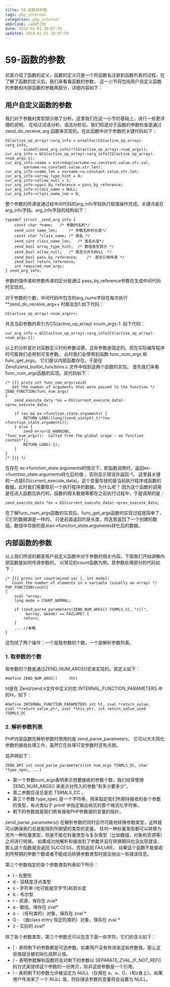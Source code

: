 ```yaml
---
title: 59-函数的参数
tags: php_internal
categories: php_internal
abbrlink: ca8df295
date: 2018-01-01 20:07:59
updated: 2018-01-01 20:07:59
---
```


# 59-函数的参数
前面介绍了函数的定义，函数的定义只是一个将函数名注册到函数列表的过程，在了解了函数的定义后，我们来看看函数的参数。 这一小节将包括用户自定义函数的参数和内部函数的参数两部分，详细内容如下：
## 用户自定义函数的参数

我们对于参数的类型提示做了分析，这里我们在这一小节的基础上，进行一些更详细的说明。 在经过词语分析，语法分析后，我们知道对于函数的参数检查是通过 zend_do_receive_arg 函数来实现的。在此函数中对于参数的关键代码如下：

    CG(active_op_array)->arg_info = erealloc(CG(active_op_array)->arg_info,
            sizeof(zend_arg_info)*(CG(active_op_array)->num_args));
    cur_arg_info = &CG(active_op_array)->arg_info[CG(active_op_array)->num_args-1];
    cur_arg_info->name = estrndup(varname->u.constant.value.str.val,
            varname->u.constant.value.str.len);
    cur_arg_info->name_len = varname->u.constant.value.str.len;
    cur_arg_info->array_type_hint = 0;
    cur_arg_info->allow_null = 1;
    cur_arg_info->pass_by_reference = pass_by_reference;
    cur_arg_info->class_name = NULL;
    cur_arg_info->class_name_len = 0;

整个参数的传递是通过给中间代码的arg_info字段执行赋值操作完成。关键点是在arg_info字段。arg_info字段的结构如下：

    typedef struct _zend_arg_info {
        const char *name;   /* 参数的名称*/
        zend_uint name_len;     /* 参数名称的长度*/
        const char *class_name; /* 类名 */
        zend_uint class_name_len;   /* 类名长度*/
        zend_bool array_type_hint;  /* 数组类型提示 */
        zend_bool allow_null;   /* 是否允许为NULL　*/
        zend_bool pass_by_reference;    /*　是否引用传递 */
        zend_bool return_reference;
        int required_num_args;  
    } zend_arg_info;

参数的值传递和参数传递的区分是通过 pass_by_reference参数在生成中间代码时实现的。

对于参数的个数，中间代码中包含的arg_nums字段在每次执行 **zend_do_receive_arg×× 时都会加1.如下代码：

    CG(active_op_array)->num_args++;

并且当前参数的索引为CG(active_op_array)->num_args-1 .如下代码：

    cur_arg_info = &CG(active_op_array)->arg_info[CG(active_op_array)->num_args-1];

以上的分析是针对函数定义时的参数设置，这些参数是固定的。而在实际编写程序时可能我们会用到可变参数。 此时我们会使用到函数 func_num_args 和 func_get_args。 它们是以内部函数存在。于是在 Zend\zend_builtin_functions.c 文件中找到这两个函数的实现。 首先我们来看func_num_args函数的实现。其代码如下：

    /* {{{ proto int func_num_args(void)
       Get the number of arguments that were passed to the function */
    ZEND_FUNCTION(func_num_args)
    {
        zend_execute_data *ex = EG(current_execute_data)->prev_execute_data;

        if (ex && ex->function_state.arguments) {
            RETURN_LONG((long)(zend_uintptr_t)*(ex->function_state.arguments));
        } else {
            zend_error(E_WARNING,
    "func_num_args():  Called from the global scope - no function context");
            RETURN_LONG(-1);
        }
    }
    /* }}} */

在存在 ex->function_state.arguments的情况下，即函数调用时，返回ex->function_state.arguments转化后的值 ，否则显示错误并返回-1。 这里最关键的一点是EG(current_execute_data)。这个变量存放的是当前执行程序或函数的数据。此时我们需要取前一个执行程序的数据，为什么呢？ 因为这个函数的调用是在进入函数后执行的。函数的相关数据等都在之前执行过程中。于是调用的是：

    zend_execute_data *ex = EG(current_execute_data)->prev_execute_data;

在了解func_num_args函数的实现后，func_get_args函数的实现过程就简单了，它们的数据源是一样的， 只是前面返回的是长度，而这里返回了一个创建的数组。数组中存放的是从ex->function_state.arguments转化后的数据。
## 内部函数的参数

以上我们所说的都是用户自定义函数中对于参数的相关内容。下面我们开始讲解内部函数是如何传递参数的。 以常见的count函数为例。其参数处理部分的代码如下：

    /* {{{ proto int count(mixed var [, int mode])
       Count the number of elements in a variable (usually an array) */
    PHP_FUNCTION(count)
    {
        zval *array;
        long mode = COUNT_NORMAL;

        if (zend_parse_parameters(ZEND_NUM_ARGS() TSRMLS_CC, "z|l",
             &array, &mode) == FAILURE) {
            return;
        }
        ... //省略
    }

这包括了两个操作：一个是取参数的个数，一个是解析参数列表。

### 1. 取参数的个数

取参数的个数是通过ZEND_NUM_ARGS()宏来实现的。其定义如下：

    #define ZEND_NUM_ARGS()     (ht)

ht是在 Zend/zend.h文件中定义的宏 INTERNAL_FUNCTION_PARAMETERS 中的ht，如下：

    #define INTERNAL_FUNCTION_PARAMETERS int ht, zval *return_value,
    zval **return_value_ptr, zval *this_ptr, int return_value_used TSRMLS_DC

### 2. 解析参数列表

PHP内部函数在解析参数时使用的是 zend_parse_parameters。 它可以大大简化参数的接收处理工作，虽然它在处理可变参数时还有点弱。

其声明如下：

    ZEND_API int zend_parse_parameters(int num_args TSRMLS_DC, char *type_spec, ...)

- 第一个参数num_args表明表示想要接收的参数个数，我们经常使用ZEND_NUM_ARGS() 来表示对传入的参数“有多少要多少”。
- 第二参数应该总是宏 TSRMLS_CC 。
- 第三个参数 type_spec 是一个字符串，用来指定我们所期待接收的各个参数的类型，有点类似于 printf 中指定输出格式的那个格式化字符串。
- 剩下的参数就是我们用来接收PHP参数值的变量的指针。

zend_parse_parameters() 在解析参数的同时会尽可能地转换参数类型，这样就可以确保我们总是能得到所期望的类型的变量。 任何一种标量类型都可以转换为另外一种标量类型，但是不能在标量类型与复杂类型（比如数组、对象和资源等）之间进行转换。 如果成功地解析和接收到了参数并且在转换期间也没出现错误，那么这个函数就会返回 SUCCESS，否则返回 FAILURE。 如果这个函数不能接收到所预期的参数个数或者不能成功转换参数类型时就会抛出一些错误信息。

第三个参数指定的各个参数类型列表如下所示：

- l - 长整形
- d - 双精度浮点类型
- s - 字符串 (也可能是空字节)和其长度
- b - 布尔型
- r - 资源，保存在 zval*
- a - 数组，保存在 zval*
- o - （任何类的）对象，保存在 zval *
- O - （由class entry 指定的类的）对象，保存在 zval *
- z - 实际的 zval*

除了各个参数类型，第三个参数还可以包含下面一些字符，它们的含义如下：

- | - 表明剩下的参数都是可选参数。如果用户没有传进来这些参数值，那么这些值就会被初始化成默认值。
- / - 表明参数解析函数将会对剩下的参数以 SEPARATE_ZVAL_IF_NOT_REF() 的方式来提供这个参数的一份拷贝，除非这些参数是一个引用。
- ! - 表明剩下的参数允许被设定为 NULL（仅用在 a、o、O、r和z身上）。如果用户传进来了一个 NULL 值，则存储该参数的变量将会设置为 NULL。
